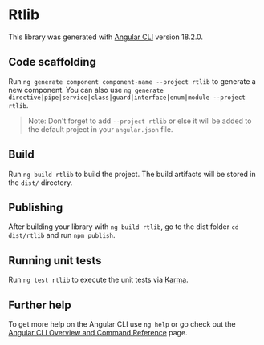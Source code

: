 # Rtlib

This library was generated with [Angular CLI](https://github.com/angular/angular-cli) version 18.2.0.

## Code scaffolding

Run `ng generate component component-name --project rtlib` to generate a new component. You can also use `ng generate directive|pipe|service|class|guard|interface|enum|module --project rtlib`.
> Note: Don't forget to add `--project rtlib` or else it will be added to the default project in your `angular.json` file. 

## Build

Run `ng build rtlib` to build the project. The build artifacts will be stored in the `dist/` directory.

## Publishing

After building your library with `ng build rtlib`, go to the dist folder `cd dist/rtlib` and run `npm publish`.

## Running unit tests

Run `ng test rtlib` to execute the unit tests via [Karma](https://karma-runner.github.io).

## Further help

To get more help on the Angular CLI use `ng help` or go check out the [Angular CLI Overview and Command Reference](https://angular.dev/tools/cli) page.
